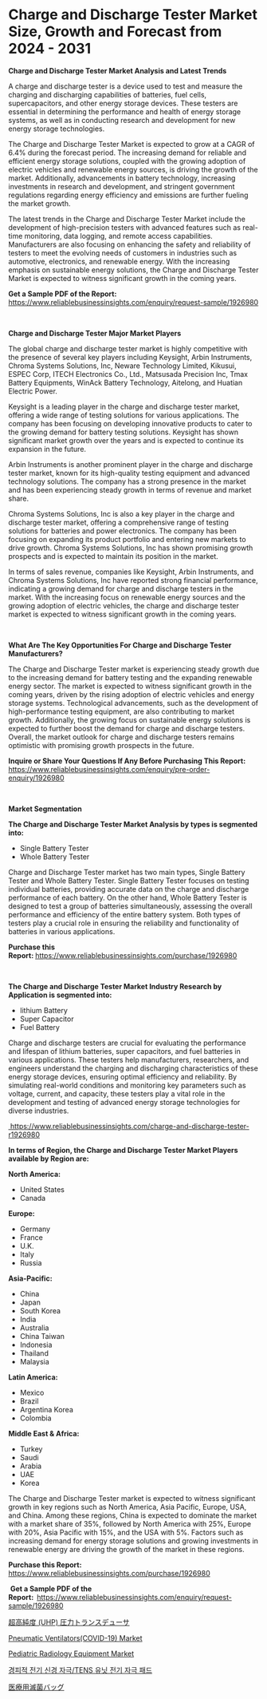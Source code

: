 <p><h1>Charge and Discharge Tester Market Size, Growth and Forecast from 2024 - 2031</h1></p><p><strong>Charge and Discharge Tester Market Analysis and Latest Trends</strong></p>
<p><p>A charge and discharge tester is a device used to test and measure the charging and discharging capabilities of batteries, fuel cells, supercapacitors, and other energy storage devices. These testers are essential in determining the performance and health of energy storage systems, as well as in conducting research and development for new energy storage technologies.</p><p>The Charge and Discharge Tester Market is expected to grow at a CAGR of 6.4% during the forecast period. The increasing demand for reliable and efficient energy storage solutions, coupled with the growing adoption of electric vehicles and renewable energy sources, is driving the growth of the market. Additionally, advancements in battery technology, increasing investments in research and development, and stringent government regulations regarding energy efficiency and emissions are further fueling the market growth.</p><p>The latest trends in the Charge and Discharge Tester Market include the development of high-precision testers with advanced features such as real-time monitoring, data logging, and remote access capabilities. Manufacturers are also focusing on enhancing the safety and reliability of testers to meet the evolving needs of customers in industries such as automotive, electronics, and renewable energy. With the increasing emphasis on sustainable energy solutions, the Charge and Discharge Tester Market is expected to witness significant growth in the coming years.</p></p>
<p><strong>Get a Sample PDF of the Report:&nbsp;</strong> <a href="https://www.reliablebusinessinsights.com/enquiry/request-sample/1926980">https://www.reliablebusinessinsights.com/enquiry/request-sample/1926980</a></p>
<p>&nbsp;</p>
<p><strong>Charge and Discharge Tester Major Market Players</strong></p>
<p><p>The global charge and discharge tester market is highly competitive with the presence of several key players including Keysight, Arbin Instruments, Chroma Systems Solutions, Inc, Neware Technology Limited, Kikusui, ESPEC Corp, ITECH Electronics Co., Ltd., Matsusada Precision Inc, Tmax Battery Equipments, WinAck Battery Technology, Aitelong, and Huatian Electric Power.</p><p>Keysight is a leading player in the charge and discharge tester market, offering a wide range of testing solutions for various applications. The company has been focusing on developing innovative products to cater to the growing demand for battery testing solutions. Keysight has shown significant market growth over the years and is expected to continue its expansion in the future.</p><p>Arbin Instruments is another prominent player in the charge and discharge tester market, known for its high-quality testing equipment and advanced technology solutions. The company has a strong presence in the market and has been experiencing steady growth in terms of revenue and market share.</p><p>Chroma Systems Solutions, Inc is also a key player in the charge and discharge tester market, offering a comprehensive range of testing solutions for batteries and power electronics. The company has been focusing on expanding its product portfolio and entering new markets to drive growth. Chroma Systems Solutions, Inc has shown promising growth prospects and is expected to maintain its position in the market.</p><p>In terms of sales revenue, companies like Keysight, Arbin Instruments, and Chroma Systems Solutions, Inc have reported strong financial performance, indicating a growing demand for charge and discharge testers in the market. With the increasing focus on renewable energy sources and the growing adoption of electric vehicles, the charge and discharge tester market is expected to witness significant growth in the coming years.</p></p>
<p>&nbsp;</p>
<p><strong>What Are The Key Opportunities For Charge and Discharge Tester Manufacturers?</strong></p>
<p><p>The Charge and Discharge Tester market is experiencing steady growth due to the increasing demand for battery testing and the expanding renewable energy sector. The market is expected to witness significant growth in the coming years, driven by the rising adoption of electric vehicles and energy storage systems. Technological advancements, such as the development of high-performance testing equipment, are also contributing to market growth. Additionally, the growing focus on sustainable energy solutions is expected to further boost the demand for charge and discharge testers. Overall, the market outlook for charge and discharge testers remains optimistic with promising growth prospects in the future.</p></p>
<p><strong>Inquire or Share Your Questions If Any Before Purchasing This Report:</strong> <a href="https://www.reliablebusinessinsights.com/enquiry/pre-order-enquiry/1926980">https://www.reliablebusinessinsights.com/enquiry/pre-order-enquiry/1926980</a></p>
<p>&nbsp;</p>
<p><strong>Market Segmentation</strong></p>
<p><strong>The Charge and Discharge Tester Market Analysis by types is segmented into:</strong></p>
<p><ul><li>Single Battery Tester</li><li>Whole Battery Tester</li></ul></p>
<p><p>Charge and Discharge Tester market has two main types, Single Battery Tester and Whole Battery Tester. Single Battery Tester focuses on testing individual batteries, providing accurate data on the charge and discharge performance of each battery. On the other hand, Whole Battery Tester is designed to test a group of batteries simultaneously, assessing the overall performance and efficiency of the entire battery system. Both types of testers play a crucial role in ensuring the reliability and functionality of batteries in various applications.</p></p>
<p><strong>Purchase this Report:&nbsp;</strong><a href="https://www.reliablebusinessinsights.com/purchase/1926980">https://www.reliablebusinessinsights.com/purchase/1926980</a></p>
<p>&nbsp;</p>
<p><strong>The Charge and Discharge Tester Market Industry Research by Application is segmented into:</strong></p>
<p><ul><li>lithium Battery</li><li>Super Capacitor</li><li>Fuel Battery</li></ul></p>
<p><p>Charge and discharge testers are crucial for evaluating the performance and lifespan of lithium batteries, super capacitors, and fuel batteries in various applications. These testers help manufacturers, researchers, and engineers understand the charging and discharging characteristics of these energy storage devices, ensuring optimal efficiency and reliability. By simulating real-world conditions and monitoring key parameters such as voltage, current, and capacity, these testers play a vital role in the development and testing of advanced energy storage technologies for diverse industries.</p></p>
<p><a href="https://www.reliablebusinessinsights.com/charge-and-discharge-tester-r1926980">&nbsp;https://www.reliablebusinessinsights.com/charge-and-discharge-tester-r1926980</a></p>
<p><strong>In terms of Region, the Charge and Discharge Tester Market Players available by Region are:</strong></p>
<p>
    <p> <strong> North America: </strong>
        <ul>
            <li>United States</li>
            <li>Canada</li>
        </ul>
        </p> 
    <p> <strong> Europe: </strong>
        <ul>
            <li>Germany</li>
            <li>France</li>
            <li>U.K.</li>
            <li>Italy</li>
            <li>Russia</li>
        </ul>
        </p> 
    <p> <strong> Asia-Pacific: </strong>
        <ul>
            <li>China</li>
            <li>Japan</li>
            <li>South Korea</li>
            <li>India</li>
            <li>Australia</li>
            <li>China Taiwan</li>
            <li>Indonesia</li>
            <li>Thailand</li>
            <li>Malaysia</li>
        </ul>
        </p> 
    <p> <strong> Latin America: </strong>
        <ul>
            <li>Mexico</li>
            <li>Brazil</li>
            <li>Argentina Korea</li>
            <li>Colombia</li>
        </ul>
        </p> 
    <p> <strong> Middle East & Africa: </strong>
        <ul>
            <li>Turkey</li>
            <li>Saudi</li>
            <li>Arabia</li>
            <li>UAE</li>
            <li>Korea</li>
        </ul>
    </p>
    </p>
<p><p>The Charge and Discharge Tester market is expected to witness significant growth in key regions such as North America, Asia Pacific, Europe, USA, and China. Among these regions, China is expected to dominate the market with a market share of 35%, followed by North America with 25%, Europe with 20%, Asia Pacific with 15%, and the USA with 5%. Factors such as increasing demand for energy storage solutions and growing investments in renewable energy are driving the growth of the market in these regions.</p></p>
<p><strong>Purchase this Report: </strong><a href="https://www.reliablebusinessinsights.com/purchase/1926980">https://www.reliablebusinessinsights.com/purchase/1926980</a></p>
<p>&nbsp;<strong>Get a Sample PDF of the Report:&nbsp;&nbsp;</strong><a href="https://www.reliablebusinessinsights.com/enquiry/request-sample/1926980">https://www.reliablebusinessinsights.com/enquiry/request-sample/1926980</a></p>
<p><strong></strong></p>
<p><p><a href="https://github.com/decker5351/Market-Research-Report-List-1/blob/main/3568557116453.md">超高純度 (UHP) 圧力トランスデューサ</a></p><p><a href="https://github.com/AKSHATREPORTPRIME/Market-Research-Report-List-5/blob/main/pneumatic-ventilatorscovid-19-market.md">Pneumatic Ventilators(COVID-19) Market</a></p><p><a href="https://github.com/indrystar/Market-Research-Report-List-3/blob/main/pediatric-radiology-equipment-market.md">Pediatric Radiology Equipment Market</a></p><p><a href="https://github.com/LuckeyCorbin/Market-Research-Report-List-1/blob/main/1699358125204.md">경피적 전기 신경 자극/TENS 유닛 전기 자극 패드</a></p><p><a href="https://github.com/tubbs463/Market-Research-Report-List-1/blob/main/4723444116454.md">医療用滅菌バッグ</a></p></p>